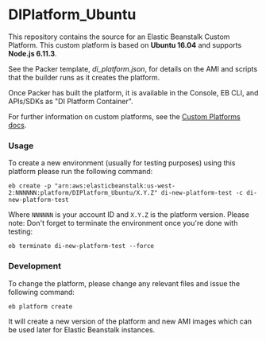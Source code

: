 DIPlatform_Ubuntu
=======================
This repository contains the source for an Elastic Beanstalk Custom Platform.
This custom platform is based on **Ubuntu 16.04** and supports **Node.js 6.11.3**.

See the Packer template, *di_platform.json*, for details on the AMI and
scripts that the builder runs as it creates the platform.

Once Packer has built the platform, it is available in the Console,
EB CLI, and APIs/SDKs as "DI Platform Container".

For further information on custom platforms, see the
[Custom Platforms docs](http://docs.aws.amazon.com/elasticbeanstalk/latest/dg/custom-platforms.html).

### Usage
To create a new environment (usually for testing purposes) using this platform please run the following command:
```
eb create -p "arn:aws:elasticbeanstalk:us-west-2:NNNNNN:platform/DIPlatform_Ubuntu/X.Y.Z" di-new-platform-test -c di-new-platform-test
```
Where `NNNNNN` is your account ID and `X.Y.Z` is the platform version.
Please note: Don't forget to terminate the environment once you're done with testing:

```
eb terminate di-new-platform-test --force
```

### Development
To change the platform, please change any relevant files and issue the following command:
```
eb platform create
```
It will create a new version of the platform and new AMI images which can be used later for Elastic Beanstalk instances.

